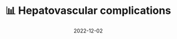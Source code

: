 ---
title: 📊 Hepatovascular complications
date: '2022-12-02'
type: book
weight: 22
columns: 100
commentable: true
---